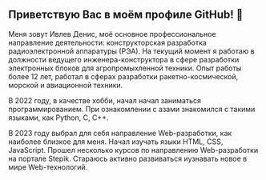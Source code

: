 ## Приветствую Вас в моём профиле GitHub! 👋

Меня зовут Ивлев Денис, моё основное профессиональное направление деятельности: конструкторская разработка радиоэлектронной аппаратуры (РЭА).
На текущий момент я работаю в должности ведущего инженера-конструктора в сфере разработки электронных блоков для агропромыхленной техники. Опыт работы более 12 лет, работал в сферах разработки ракетно-космической, морской и авиационной техники.

В 2022 году, в качестве хобби, начал начал заниматься программированием. При ознакомлении с азами знакомился с такими языками, как Python, C, C++.

В 2023 году выбрал для себя направление Web-разработки, как наиболее близкое для меня. Начал изучать языки HTML, CSS, JavaScript. Прошел несколько курсов по направлению Web-разработки на портале Stepik. Стараюсь активно развиваться иузнавать новое в мире Web-технологий.
